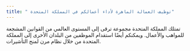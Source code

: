 ```yaml
---
title: " توظيف العمالة الماهرة لأداء أعمالكم في المملكة المتحدة"
---
```

تمتلك المملكة المتحدة مجموعة ترقى إلى المستوى العالمي من القوانين المشجعة للمواهب والأعمال. ويمكنكم أيضًا استقدام الموظفين من البلدان الأخرى إلى المملكة المتحدة من خلال نظام مرن لمنح التأشيرات.
